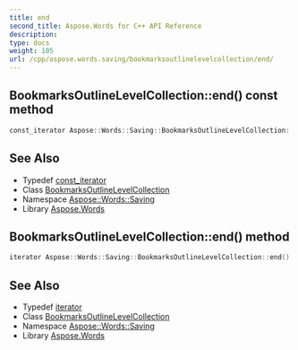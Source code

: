 ```yaml
---
title: end
second_title: Aspose.Words for C++ API Reference
description: 
type: docs
weight: 105
url: /cpp/aspose.words.saving/bookmarksoutlinelevelcollection/end/
---
```

## BookmarksOutlineLevelCollection::end() const method




```cpp
const_iterator Aspose::Words::Saving::BookmarksOutlineLevelCollection::end() const noexcept
```

## See Also

* Typedef [const_iterator](../const_iterator/)
* Class [BookmarksOutlineLevelCollection](../)
* Namespace [Aspose::Words::Saving](../../)
* Library [Aspose.Words](../../../)
## BookmarksOutlineLevelCollection::end() method




```cpp
iterator Aspose::Words::Saving::BookmarksOutlineLevelCollection::end() noexcept
```

## See Also

* Typedef [iterator](../iterator/)
* Class [BookmarksOutlineLevelCollection](../)
* Namespace [Aspose::Words::Saving](../../)
* Library [Aspose.Words](../../../)
